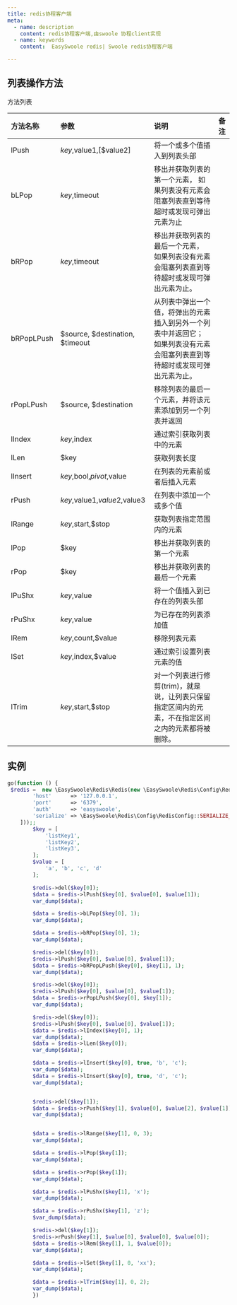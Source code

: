 ```yaml
---
title: redis协程客户端
meta:
  - name: description
    content: redis协程客户端,由swoole 协程client实现
  - name: keywords
    content:  EasySwoole redis| Swoole redis协程客户端

---
```


## 列表操作方法

方法列表

| 方法名称   | 参数                            | 说明                                                         | 备注 |
| :--------- | :------------------------------ | :----------------------------------------------------------- | :--- |
| lPush      | $key,$value1,[$value2]          | 将一个或多个值插入到列表头部                                 |      |
| bLPop      | $key,$timeout                   | 移出并获取列表的第一个元素， 如果列表没有元素会阻塞列表直到等待超时或发现可弹出元素为止 |      |
| bRPop      | $key,$timeout                   | 移出并获取列表的最后一个元素， 如果列表没有元素会阻塞列表直到等待超时或发现可弹出元素为止。 |      |
| bRPopLPush | $source, $destination, $timeout | 从列表中弹出一个值，将弹出的元素插入到另外一个列表中并返回它； 如果列表没有元素会阻塞列表直到等待超时或发现可弹出元素为止。 |      |
| rPopLPush  | $source, $destination           | 移除列表的最后一个元素，并将该元素添加到另一个列表并返回     |      |
| lIndex     | $key,$index                     | 通过索引获取列表中的元素                                     |      |
| lLen       | $key                            | 获取列表长度                                                 |      |
| lInsert    | $key,$bool,$pivot,$value        | 在列表的元素前或者后插入元素                                 |      |
| rPush      | $key,$value1,$value2,$value3    | 在列表中添加一个或多个值                                     |      |
| lRange     | $key,$start,$stop               | 获取列表指定范围内的元素                                     |      |
| lPop       | $key                            | 移出并获取列表的第一个元素                                   |      |
| rPop       | $key                            | 移出并获取列表的最后一个元素                                 |      |
| lPuShx     | $key,$value                     | 将一个值插入到已存在的列表头部                               |      |
| rPuShx     | $key,$value                     | 为已存在的列表添加值                                         |      |
| lRem       | $key,$count,$value              | 移除列表元素                                                 |      |
| lSet       | $key,$index,$value              | 通过索引设置列表元素的值                                     |      |
| lTrim      | $key,$start,$stop               | 对一个列表进行修剪(trim)，就是说，让列表只保留指定区间内的元素，不在指定区间之内的元素都将被删除。 |      |

## 实例

```php
go(function () {
 $redis =  new \EasySwoole\Redis\Redis(new \EasySwoole\Redis\Config\RedisConfig([
        'host'      => '127.0.0.1',
        'port'      => '6379',
        'auth'      => 'easyswoole',
        'serialize' => \EasySwoole\Redis\Config\RedisConfig::SERIALIZE_NONE
    ]));;
        $key = [
            'listKey1',
            'listKey2',
            'listKey3',
        ];
        $value = [
            'a', 'b', 'c', 'd'
        ];

        $redis->del($key[0]);
        $data = $redis->lPush($key[0], $value[0], $value[1]);
        var_dump($data);

        $data = $redis->bLPop($key[0], 1);
        var_dump($data);

        $data = $redis->bRPop($key[0], 1);
        var_dump($data);

        $redis->del($key[0]);
        $redis->lPush($key[0], $value[0], $value[1]);
        $data = $redis->bRPopLPush($key[0], $key[1], 1);
        var_dump($data);

        $redis->del($key[0]);
        $redis->lPush($key[0], $value[0], $value[1]);
        $data = $redis->rPopLPush($key[0], $key[1]);
        var_dump($data);

        $redis->del($key[0]);
        $redis->lPush($key[0], $value[0], $value[1]);
        $data = $redis->lIndex($key[0], 1);
        var_dump($data);
        $data = $redis->lLen($key[0]);
        var_dump($data);

        $data = $redis->lInsert($key[0], true, 'b', 'c');
        var_dump($data);
        $data = $redis->lInsert($key[0], true, 'd', 'c');
        var_dump($data);


        $redis->del($key[1]);
        $data = $redis->rPush($key[1], $value[0], $value[2], $value[1]);
        var_dump($data);


        $data = $redis->lRange($key[1], 0, 3);
        var_dump($data);

        $data = $redis->lPop($key[1]);
        var_dump($data);

        $data = $redis->rPop($key[1]);
        var_dump($data);

        $data = $redis->lPuShx($key[1], 'x');
        var_dump($data);

        $data = $redis->rPuShx($key[1], 'z');
        $var_dump($data);

        $redis->del($key[1]);
        $redis->rPush($key[1], $value[0], $value[0], $value[0]);
        $data = $redis->lRem($key[1], 1, $value[0]);
        var_dump($data);

        $data = $redis->lSet($key[1], 0, 'xx');
        var_dump($data);

        $data = $redis->lTrim($key[1], 0, 2);
        var_dump($data);
        })
```